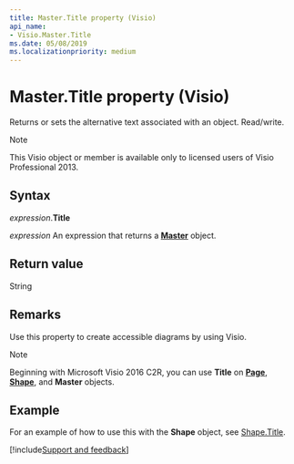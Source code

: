 ```yaml
---
title: Master.Title property (Visio)
api_name:
- Visio.Master.Title
ms.date: 05/08/2019
ms.localizationpriority: medium
---
```


# Master.Title property (Visio)

Returns or sets the alternative text associated with an object. Read/write.

> [!NOTE] 
> This Visio object or member is available only to licensed users of Visio Professional 2013.

## Syntax

_expression_.**Title**

_expression_ An expression that returns a **[Master](visio.master.md)** object.

## Return value

String

## Remarks

Use this property to create accessible diagrams by using Visio.

> [!NOTE] 
> Beginning with Microsoft Visio 2016 C2R, you can use **Title** on **[Page](visio.page.md)**, **[Shape](visio.shape.md)**, and **Master** objects. 


## Example

For an example of how to use this with the **Shape** object, see [Shape.Title](Visio.Shape.Title.md#example).


[!include[Support and feedback](~/includes/feedback-boilerplate.md)]
